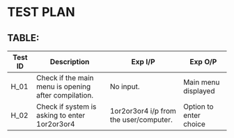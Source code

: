 # TEST PLAN

## TABLE:
|Test ID | Description | Exp I/P | Exp O/P |
|--------|-------------|---------|---------|
|H_01    |  Check if the main menu is opening after compilation.           |    No input.     |      Main menu displayed   |
|H_02    |Check if system is asking to enter 1or2or3or4    |   1or2or3or4 i/p from the user/computer.      |Option to enter choice|
